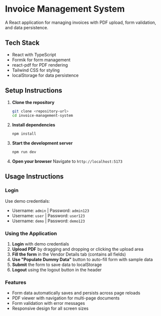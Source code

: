 # Invoice Management System

A React application for managing invoices with PDF upload, form validation, and data persistence.

## Tech Stack

- React with TypeScript
- Formik for form management
- react-pdf for PDF rendering
- Tailwind CSS for styling
- localStorage for data persistence

## Setup Instructions

1. **Clone the repository**

   ```bash
   git clone <repository-url>
   cd invoice-management-system
   ```

2. **Install dependencies**

   ```bash
   npm install
   ```

3. **Start the development server**

   ```bash
   npm run dev
   ```

4. **Open your browser**
   Navigate to `http://localhost:5173`

## Usage Instructions

### Login

Use demo credentials:

- Username: `admin` | Password: `admin123`
- Username: `user` | Password: `user123`
- Username: `demo` | Password: `demo123`

### Using the Application

1. **Login** with demo credentials
2. **Upload PDF** by dragging and dropping or clicking the upload area
3. **Fill the form** in the Vendor Details tab (contains all fields)
4. **Use "Populate Dummy Data"** button to auto-fill form with sample data
5. **Submit** the form to save data to localStorage
6. **Logout** using the logout button in the header

### Features

- Form data automatically saves and persists across page reloads
- PDF viewer with navigation for multi-page documents
- Form validation with error messages
- Responsive design for all screen sizes
